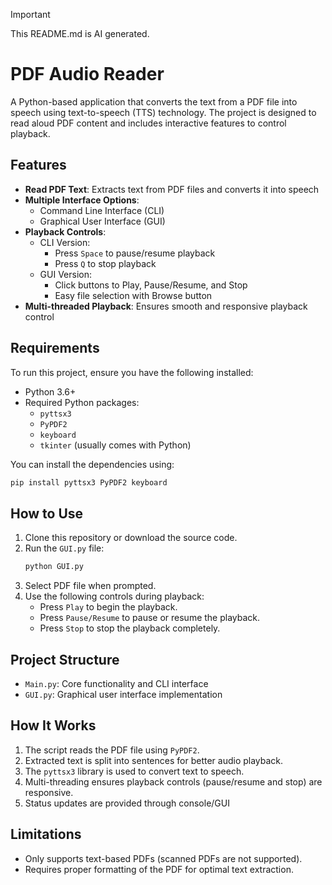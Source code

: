 >[!IMPORTANT]
>This README.md is AI generated.

# PDF Audio Reader

A Python-based application that converts the text from a PDF file into speech using text-to-speech (TTS) technology. The project is designed to read aloud PDF content and includes interactive features to control playback.

## Features

- **Read PDF Text**: Extracts text from PDF files and converts it into speech
- **Multiple Interface Options**:
  - Command Line Interface (CLI)
  - Graphical User Interface (GUI)
- **Playback Controls**:
  - CLI Version:
    - Press `Space` to pause/resume playback
    - Press `Q` to stop playback
  - GUI Version:
    - Click buttons to Play, Pause/Resume, and Stop
    - Easy file selection with Browse button
- **Multi-threaded Playback**: Ensures smooth and responsive playback control

## Requirements

To run this project, ensure you have the following installed:

- Python 3.6+
- Required Python packages:
  - `pyttsx3`
  - `PyPDF2`
  - `keyboard`
  - `tkinter` (usually comes with Python)

You can install the dependencies using:
```bash
pip install pyttsx3 PyPDF2 keyboard
```

## How to Use

1. Clone this repository or download the source code.
2. Run the `GUI.py` file:
   ```bash
   python GUI.py
   ```
3. Select PDF file when prompted.
4. Use the following controls during playback:
   - Press `Play` to begin the playback.
   - Press `Pause/Resume` to pause or resume the playback.
   - Press `Stop` to stop the playback completely.

## Project Structure

- `Main.py`: Core functionality and CLI interface
- `GUI.py`: Graphical user interface implementation

## How It Works

1. The script reads the PDF file using `PyPDF2`.
2. Extracted text is split into sentences for better audio playback.
3. The `pyttsx3` library is used to convert text to speech.
4. Multi-threading ensures playback controls (pause/resume and stop) are responsive.
5. Status updates are provided through console/GUI

## Limitations

- Only supports text-based PDFs (scanned PDFs are not supported).
- Requires proper formatting of the PDF for optimal text extraction.